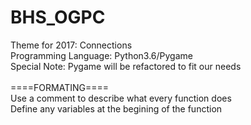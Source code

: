 # BHS_OGPC

Theme for 2017: Connections <br />
Programming Language: Python3.6/Pygame <br />
Special Note: Pygame will be refactored to fit our needs <br />
 <br />
====FORMATING==== <br />
Use a comment to describe what every function does <br />
Define any variables at the begining of the function
